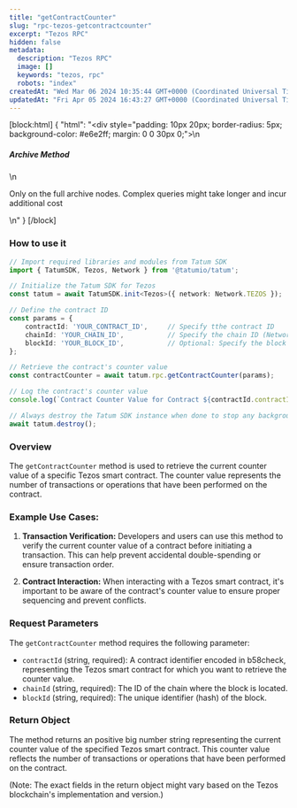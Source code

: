 ```yaml
---
title: "getContractCounter"
slug: "rpc-tezos-getcontractcounter"
excerpt: "Tezos RPC"
hidden: false
metadata: 
  description: "Tezos RPC"
  image: []
  keywords: "tezos, rpc"
  robots: "index"
createdAt: "Wed Mar 06 2024 10:35:44 GMT+0000 (Coordinated Universal Time)"
updatedAt: "Fri Apr 05 2024 16:43:27 GMT+0000 (Coordinated Universal Time)"
---
```

[block:html]
{
  "html": "<div style=\"padding: 10px 20px; border-radius: 5px; background-color: #e6e2ff; margin: 0 0 30px 0;\">\n  <h5>Archive Method</h5>\n  <p>Only on the full archive nodes. Complex queries might take longer and incur additional cost</p>\n</div>"
}
[/block]


### How to use it

```typescript
// Import required libraries and modules from Tatum SDK
import { TatumSDK, Tezos, Network } from '@tatumio/tatum';

// Initialize the Tatum SDK for Tezos
const tatum = await TatumSDK.init<Tezos>({ network: Network.TEZOS });

// Define the contract ID
const params = { 
    contractId: 'YOUR_CONTRACT_ID',     // Specify tthe contract ID 
    chainId: 'YOUR_CHAIN_ID',           // Specify the chain ID (Network identifier)
    blockId: 'YOUR_BLOCK_ID',           // Optional: Specify the block ID (hash)
};

// Retrieve the contract's counter value
const contractCounter = await tatum.rpc.getContractCounter(params);

// Log the contract's counter value
console.log(`Contract Counter Value for Contract ${contractId.contractId}:`, contractCounter);

// Always destroy the Tatum SDK instance when done to stop any background processes
await tatum.destroy();
```

### Overview

The `getContractCounter` method is used to retrieve the current counter value of a specific Tezos smart contract. The counter value represents the number of transactions or operations that have been performed on the contract.

### Example Use Cases:

1. **Transaction Verification:** Developers and users can use this method to verify the current counter value of a contract before initiating a transaction. This can help prevent accidental double-spending or ensure transaction order.

2. **Contract Interaction:** When interacting with a Tezos smart contract, it's important to be aware of the contract's counter value to ensure proper sequencing and prevent conflicts.

### Request Parameters

The `getContractCounter` method requires the following parameter:

- `contractId` (string, required): A contract identifier encoded in b58check, representing the Tezos smart contract for which you want to retrieve the counter value.
- `chainId` (string, required): The ID of the chain where the block is located.
- `blockId` (string, required): The unique identifier (hash) of the block.

### Return Object

The method returns an positive big number string representing the current counter value of the specified Tezos smart contract. This counter value reflects the number of transactions or operations that have been performed on the contract.

(Note: The exact fields in the return object might vary based on the Tezos blockchain's implementation and version.)
